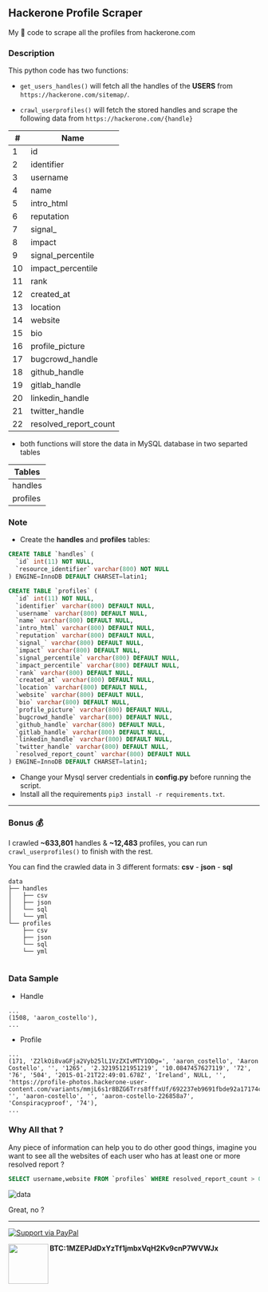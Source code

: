 ## Hackerone Profile Scraper

My :spaghetti: code to scrape all the profiles from hackerone.com

### Description

This python code has two functions:

* `get_users_handles()` will fetch all the handles of the **USERS** from `https://hackerone.com/sitemap/`.
 
* `crawl_userprofiles()` will fetch the stored handles and scrape the following data from `https://hackerone.com/{handle}`

| # | Name |
|---|---|
| 1 | id |
| 2 | identifier  |
| 3 | username  |
| 4 | name  |
| 5 | intro_html  |
| 6 | reputation  |
| 7 | signal_  |
| 8 | impact  |
| 9 | signal_percentile  |
| 10 | impact_percentile  |
| 11 | rank  |
| 12 | created_at  |
| 13 | location  |
| 14 | website  |
| 15 | bio  |
| 16 | profile_picture  |
| 17 | bugcrowd_handle  |
| 18 | github_handle  |
| 19 | gitlab_handle  |
| 20 | linkedin_handle  |
| 21 | twitter_handle  |
| 22 | resolved_report_count  |

* both functions will store the data in MySQL database in two separted tables

| Tables |
| --- |
| handles |
| profiles |


### Note

* Create the **handles** and **profiles** tables:
```sql
CREATE TABLE `handles` (
  `id` int(11) NOT NULL,
  `resource_identifier` varchar(800) NOT NULL
) ENGINE=InnoDB DEFAULT CHARSET=latin1;

CREATE TABLE `profiles` (
  `id` int(11) NOT NULL,
  `identifier` varchar(800) DEFAULT NULL,
  `username` varchar(800) DEFAULT NULL,
  `name` varchar(800) DEFAULT NULL,
  `intro_html` varchar(800) DEFAULT NULL,
  `reputation` varchar(800) DEFAULT NULL,
  `signal_` varchar(800) DEFAULT NULL,
  `impact` varchar(800) DEFAULT NULL,
  `signal_percentile` varchar(800) DEFAULT NULL,
  `impact_percentile` varchar(800) DEFAULT NULL,
  `rank` varchar(800) DEFAULT NULL,
  `created_at` varchar(800) DEFAULT NULL,
  `location` varchar(800) DEFAULT NULL,
  `website` varchar(800) DEFAULT NULL,
  `bio` varchar(800) DEFAULT NULL,
  `profile_picture` varchar(800) DEFAULT NULL,
  `bugcrowd_handle` varchar(800) DEFAULT NULL,
  `github_handle` varchar(800) DEFAULT NULL,
  `gitlab_handle` varchar(800) DEFAULT NULL,
  `linkedin_handle` varchar(800) DEFAULT NULL,
  `twitter_handle` varchar(800) DEFAULT NULL,
  `resolved_report_count` varchar(800) DEFAULT NULL
) ENGINE=InnoDB DEFAULT CHARSET=latin1;

```
* Change your Mysql server credentials in **config.py** before running the script.
* Install all the requirements `pip3 install -r requirements.txt`.

---

### Bonus :moneybag:

I crawled **~633,801** handles & **~12,483** profiles, you can run `crawl_userprofiles()` to finish with the rest.

You can find the crawled data in 3 different formats: **csv** - **json** - **sql**

```
data
├── handles
│   ├── csv
│   ├── json
│   └── sql
│   └── yml
└── profiles
    ├── csv
    ├── json
    └── sql
    └── yml
    
```

### Data Sample

* Handle

```
...
(1508, 'aaron_costello'),
...
```

* Profile

```
...
(171, 'Z2lkOi8vaGFja2Vyb25lL1VzZXIvMTY1ODg=', 'aaron_costello', 'Aaron Costello', '', '1265', '2.32195121951219', '10.0847457627119', '72', '76', '504', '2015-01-21T22:49:01.678Z', 'Ireland', NULL, '', 'https://profile-photos.hackerone-user-content.com/variants/mmjL6s1r8BZG6Trrs8fffxUf/692237eb9691fbde92a17174cdb809a788ace02bc77c72803f17d32b41e4f213', '', 'aaron-costello', '', 'aaron-costello-226858a7', 'Conspiracyproof', '74'),
...
```

### Why All that ?

Any piece of information can help you to do other good things, imagine you want to see all the websites of each user who has at least one or more resolved report ?

```sql 
SELECT username,website FROM `profiles` WHERE resolved_report_count > 0 AND website is not null ;
```

![data](https://user-images.githubusercontent.com/43368124/74335899-d7948980-4da5-11ea-8186-c879bee1c5ed.png)

Great, no ?

---

[![Support via PayPal](https://cdn.rawgit.com/twolfson/paypal-github-button/1.0.0/dist/button.svg)](https://www.paypal.me/bohrhadi)

<img src="https://user-images.githubusercontent.com/43368124/74347021-1f70dc00-4db9-11ea-96a6-42809d8878f1.png" align="left" height="80" width="80" >

**BTC:1MZEPJdDxYzTf1jmbxVqH2Kv9cnP7WVWJx**
